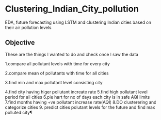 # Clustering_Indian_City_pollution
EDA, future forecasting using LSTM and clustering Indian cities based on their air pollution levels


## Objective
These are the things I wanted to do and check once I saw the data
  
  1.compare all pollutant levels with time for every city
  
  2.compare mean of pollutants with time for all cities
  
  3.find min and max pollutant level consisting city
  
  4.find city having higer pollutant increate rate
  5.find high pollutant level period for all cities
  6.pie hart for no of days each city is in safe AQI limits
  7.find months having +ve pollutant increase rate(AQI)
  8.DO clusterering and categorize cities
  9. predict cities polutant levels for the future and find max polluted city¶




